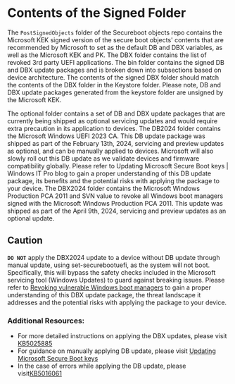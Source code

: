 # Contents of the Signed Folder
The `PostSignedObjects` folder of the Secureboot objects repo contains the Microsoft KEK signed version of the secure boot objects' contents that are recommended by Microsoft to set as the default DB and DBX variables, as well as the Microsoft KEK and PK. 
The DBX folder contains the list of revoked 3rd party UEFI applications. The bin folder contains the signed DB and DBX update packages and is broken down into subsections based on device architecture. The contents of the signed DBX folder should match the contents of the DBX folder in the Keystore folder. Please note, DB and DBX update packages generated from the keystore folder are unsigned by the Microsoft KEK.

The optional folder contains a set of DB and DBX update packages that are currently being shipped as optional servicing updates and would require extra precaution in its application to devices. 
The DB2024 folder contains the Microsoft Windows UEFI 2023 CA. This DB update package was shipped as part of the February 13th, 2024, servicing and preview updates as optional, and can be manually applied to devices. Microsoft will also slowly roll out this DB update as we validate devices and firmware compatibility globally. Please refer to Updating Microsoft Secure Boot keys | Windows IT Pro blog to gain a proper understanding of this DB update package, its benefits and the potential risks with applying the package to your device. 
The DBX2024 folder contains the Microsoft Windows Production PCA 2011 and SVN value to revoke all Windows boot managers signed with the Microsoft Windows Production PCA 2011. This update was shipped as part of the April 9th, 2024, servicing and preview updates as an optional update. 

## Caution
**`DO NOT`** apply the DBX2024 update to a device without DB update through manual update, using set-securebootuefi, as the system will not boot. Specifically, this will bypass the safety checks included in the Microsoft servicing tool (Windows Updates) to guard against breaking issues. Please refer to [Revoking vulnerable Windows boot managers](https://techcommunity.microsoft.com/t5/windows-it-pro-blog/revoking-vulnerable-windows-boot-managers/ba-p/4121735) to gain a proper understanding of this DBX update package, the threat landscape it addresses and the potential risks with applying the package to your device. 
### Additional Resources: 
* For more detailed instructions on applying the DBX updates, please visit [KB5025885](https://support.microsoft.com/en-us/topic/kb5025885-how-to-manage-the-windows-boot-manager-revocations-for-secure-boot-changes-associated-with-cve-2023-24932-41a975df-beb2-40c1-99a3-b3ff139f832d?preview=true)
* For guidance on manually applying DB update, please visit [Updating Microsoft Secure Boot keys](https://techcommunity.microsoft.com/t5/windows-it-pro-blog/updating-microsoft-secure-boot-keys/ba-p/4055324)
* In the case of errors while applying the DB update, please visit[KB5016061](https://support.microsoft.com/en-us/topic/kb5016061-secure-boot-db-and-dbx-variable-update-events-37e47cf8-608b-4a87-8175-bdead630eb69)
